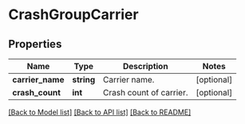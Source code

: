 # CrashGroupCarrier

## Properties
Name | Type | Description | Notes
------------ | ------------- | ------------- | -------------
**carrier_name** | **string** | Carrier name. | [optional] 
**crash_count** | **int** | Crash count of carrier. | [optional] 

[[Back to Model list]](../README.md#documentation-for-models) [[Back to API list]](../README.md#documentation-for-api-endpoints) [[Back to README]](../README.md)


